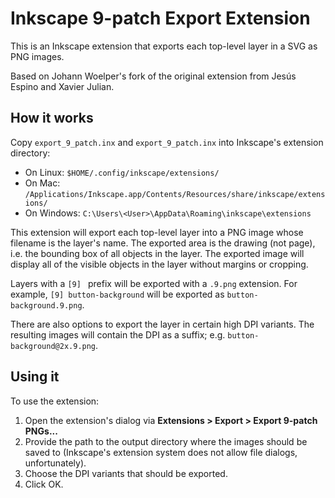 # Inkscape 9-patch Export Extension

This is an Inkscape extension that exports each top-level layer in a SVG as PNG images.

Based on Johann Woelper's fork of the original extension from Jesús Espino and Xavier Julian.

## How it works
Copy `export_9_patch.inx` and `export_9_patch.inx` into Inkscape's extension directory:

- On Linux: `$HOME/.config/inkscape/extensions/`
- On Mac: `/Applications/Inkscape.app/Contents/Resources/share/inkscape/extensions/`
- On Windows: `C:\Users\<User>\AppData\Roaming\inkscape\extensions`

This extension will export each top-level layer into a PNG image whose filename is the layer's name. The exported area is the drawing (not page), i.e. the bounding box of all objects in the layer. The exported image will display all of the visible objects in the layer without margins or cropping.

Layers with a `[9] ` prefix will be exported with a `.9.png` extension. For example, `[9] button-background` will be exported as `button-background.9.png`.

There are also options to export the layer in certain high DPI variants. The resulting images will contain the DPI as a suffix; e.g. `button-background@2x.9.png`.

## Using it
To use the extension:

1. Open the extension's dialog via **Extensions > Export > Export 9-patch PNGs...**
2. Provide the path to the output directory where the images should be saved to (Inkscape's extension system does not allow file dialogs, unfortunately).
3. Choose the DPI variants that should be exported.
4. Click OK.
